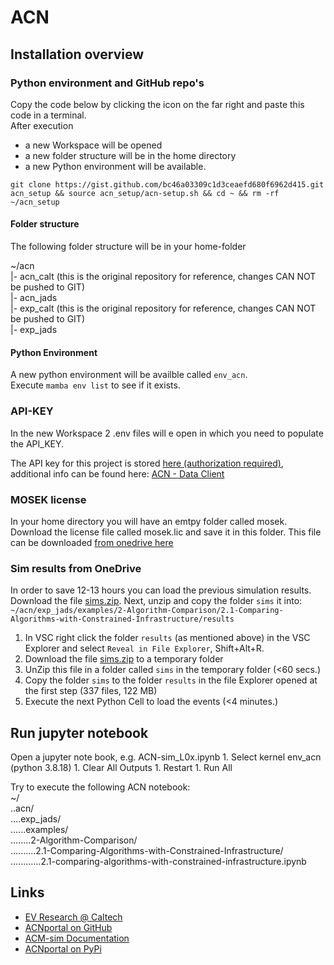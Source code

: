 # ACN

## Installation overview

### Python environment and GitHub repo's

Copy the code below by clicking the icon on the far right and paste this code in a terminal.  
After execution   
- a new Workspace will be opened
- a new folder structure will be in the home directory
- a new Python environment will be available.

```
git clone https://gist.github.com/bc46a03309c1d3ceaefd680f6962d415.git acn_setup && source acn_setup/acn-setup.sh && cd ~ && rm -rf ~/acn_setup
```

#### Folder structure

The following folder structure will be in your home-folder  

~/acn  
 |- acn_calt     (this is the original repository for reference, changes CAN NOT be pushed to GIT)  
 |- acn_jads  
 |- exp_calt     (this is the original repository for reference, changes CAN NOT be pushed to GIT)  
 |- exp_jads  

#### Python Environment
A new python environment will be availble called ```env_acn```.  
Execute ```mamba env list``` to see if it exists.

### API-KEY

In the new Workspace 2 .env files will e open in which you need to populate the API_KEY.  

The API key for this project is stored [here (authorization required)](https://1drv.ms/t/s!AiogHeTeve1hjvo-_7UAopYbxRS1qQ?e=LKaLS9), additional info can be found here: [ACN - Data Client][acn_api]  

### MOSEK license

In your home directory you will have an emtpy folder called mosek.  
Download the license file called mosek.lic and save it in this folder. This file can be downloaded [from onedrive here][mosek_lic]  

### Sim results from OneDrive

In order to save 12-13 hours you can load the previous simulation results.  
Download the file [sims.zip][sim_results]. Next, unzip and copy the folder ``sims`` it into: 
``~/acn/exp_jads/examples/2-Algorithm-Comparison/2.1-Comparing-Algorithms-with-Constrained-Infrastructure/results``

1. In VSC right click the folder ``results`` (as mentioned above) in the VSC Explorer and select ```Reveal in File Explorer```, Shift+Alt+R. 
1. Download the file [sims.zip][sim_results] to a temporary folder
1. UnZip this file in a folder called ``sims`` in the temporary folder (<60 secs.)
1. Copy the folder ``sims`` to the folder ``results`` in the file Explorer opened at the first step (337 files, 122 MB)
1. Execute the next Python Cell to load the events (<4 minutes.)

## Run jupyter notebook

Open a jupyter note book, e.g. ACN-sim_L0x.ipynb
    1. Select kernel env_acn (python 3.8.18)
    1. Clear All Outputs 
    1. Restart
    1. Run All

Try to execute the following ACN notebook:  
~/  
..acn/  
....exp_jads/  
......examples/  
........2-Algorithm-Comparison/  
..........2.1-Comparing-Algorithms-with-Constrained-Infrastructure/  
............2.1-comparing-algorithms-with-constrained-infrastructure.ipynb  

## Links

- [EV Research @ Caltech][def]  
- [ACNportal on GitHub][acnportal]  
- [ACM-sim Documentation][ACM-sim]  
- [ACNportal on PyPi][acn_portal_pypi]  

[def]:             https://ev.caltech.edu/index
[acnportal]:       https://github.com/zach401/acnportal
[ACM-sim]:         https://acnportal.readthedocs.io/en/latest/
[acn_portal_pypi]: https://pypi.org/project/acnportal/
[conda_yml]:       https://docs.conda.io/projects/conda/en/latest/user-guide/tasks/manage-environments.html#creating-an-environment-from-an-environment-yml-file
[mosek_lic]:       https://1drv.ms/u/s!AiogHeTeve1hjvpAHK-FCdqT2ikhfQ?e=DM0Uxm
[sim_results]:     https://1drv.ms/u/s!AiogHeTeve1hj4MPKhNDWJn26EDWoQ?e=XdZ8Ev
[vsc_python_int]:  https://code.visualstudio.com/docs/python/environments#_working-with-python-interpreters
[vsc_conda_env]:   https://code.visualstudio.com/docs/python/environments#_create-a-conda-environment-in-the-terminal
[acn_api]:         https://acnportal.readthedocs.io/en/latest/acndata/data_client.html

